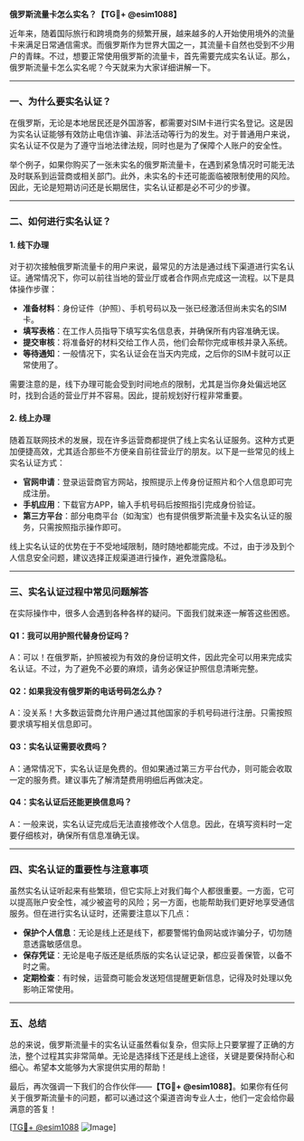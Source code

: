 **俄罗斯流量卡怎么实名？【TG💪+ @esim1088】**

近年来，随着国际旅行和跨境商务的频繁开展，越来越多的人开始使用境外的流量卡来满足日常通信需求。而俄罗斯作为世界大国之一，其流量卡自然也受到不少用户的青睐。不过，想要正常使用俄罗斯的流量卡，首先需要完成实名认证。那么，俄罗斯流量卡怎么实名呢？今天就来为大家详细讲解一下。

---

### 一、为什么要实名认证？

在俄罗斯，无论是本地居民还是外国游客，都需要对SIM卡进行实名登记。这是因为实名认证能够有效防止电信诈骗、非法活动等行为的发生。对于普通用户来说，实名认证不仅是为了遵守当地法律法规，同时也是为了保障个人账户的安全性。

举个例子，如果你购买了一张未实名的俄罗斯流量卡，在遇到紧急情况时可能无法及时联系到运营商或相关部门。此外，未实名的卡还可能面临被限制使用的风险。因此，无论是短期访问还是长期居住，实名认证都是必不可少的步骤。

---

### 二、如何进行实名认证？

#### 1. **线下办理**
对于初次接触俄罗斯流量卡的用户来说，最常见的方法是通过线下渠道进行实名认证。通常情况下，你可以前往当地的营业厅或者合作网点完成这一流程。以下是具体操作步骤：

- **准备材料**：身份证件（护照）、手机号码以及一张已经激活但尚未实名的SIM卡。
- **填写表格**：在工作人员指导下填写实名信息表，并确保所有内容准确无误。
- **提交审核**：将准备好的材料交给工作人员，他们会帮你完成审核并录入系统。
- **等待通知**：一般情况下，实名认证会在当天内完成，之后你的SIM卡就可以正常使用了。

需要注意的是，线下办理可能会受到时间地点的限制，尤其是当你身处偏远地区时，找到合适的营业厅并不容易。因此，提前规划好行程非常重要。

#### 2. **线上办理**
随着互联网技术的发展，现在许多运营商都提供了线上实名认证服务。这种方式更加便捷高效，尤其适合那些不方便亲自前往营业厅的朋友。以下是一些常见的线上实名认证方式：

- **官网申请**：登录运营商官方网站，按照提示上传身份证照片和个人信息即可完成注册。
- **手机应用**：下载官方APP，输入手机号码后按照指引完成身份验证。
- **第三方平台**：部分电商平台（如淘宝）也有提供俄罗斯流量卡及实名认证的服务，只需按照指示操作即可。

线上实名认证的优势在于不受地域限制，随时随地都能完成。不过，由于涉及到个人信息安全问题，建议选择正规渠道进行操作，避免泄露隐私。

---

### 三、实名认证过程中常见问题解答

在实际操作中，很多人会遇到各种各样的疑问。下面我们就来逐一解答这些困惑。

#### Q1：我可以用护照代替身份证吗？
A：可以！在俄罗斯，护照被视为有效的身份证明文件，因此完全可以用来完成实名认证。不过，为了避免不必要的麻烦，请务必保证护照信息清晰完整。

#### Q2：如果我没有俄罗斯的电话号码怎么办？
A：没关系！大多数运营商允许用户通过其他国家的手机号码进行注册。只需按照要求填写相关信息即可。

#### Q3：实名认证需要收费吗？
A：通常情况下，实名认证是免费的。但如果通过第三方平台代办，则可能会收取一定的服务费。建议事先了解清楚费用明细后再做决定。

#### Q4：实名认证后还能更换信息吗？
A：一般来说，实名认证完成后无法直接修改个人信息。因此，在填写资料时一定要仔细核对，确保所有信息准确无误。

---

### 四、实名认证的重要性与注意事项

虽然实名认证听起来有些繁琐，但它实际上对我们每个人都很重要。一方面，它可以提高账户安全性，减少被盗号的风险；另一方面，也能帮助我们更好地享受通信服务。但在进行实名认证时，还需要注意以下几点：

- **保护个人信息**：无论是线上还是线下，都要警惕钓鱼网站或诈骗分子，切勿随意透露敏感信息。
- **保存凭证**：无论是电子版还是纸质版的实名认证记录，都应妥善保管，以备不时之需。
- **定期检查**：有时候，运营商可能会发送短信提醒更新信息，记得及时处理以免影响正常使用。

---

### 五、总结

总的来说，俄罗斯流量卡的实名认证虽然看似复杂，但实际上只要掌握了正确的方法，整个过程其实非常简单。无论是选择线下还是线上途径，关键是要保持耐心和细心。希望本文能够为大家提供实用的帮助！

最后，再次强调一下我们的合作伙伴——**【TG💪+ @esim1088】**。如果你有任何关于俄罗斯流量卡的问题，都可以通过这个渠道咨询专业人士，他们一定会给你最满意的答复！

[[TG💪+ @esim1088](https://t.me/s/esim1088) ![Image](https://i.postimg.cc/4NQfJmqS/Snipaste-2025-05-13-00-14-12.png)]